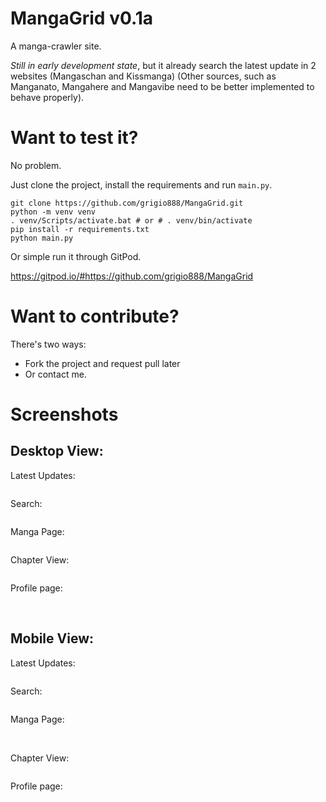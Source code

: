 # **MangaGrid v0.1a**
A manga-crawler site.

*Still in early development state*, but it already search the latest update in 2 websites (Mangaschan and Kissmanga) (Other sources, such as Manganato, Mangahere and Mangavibe need to be better implemented to behave properly).

# Want to test it?
No problem.

Just clone the project, install the requirements and run ```main.py```.

```
git clone https://github.com/grigio888/MangaGrid.git
python -m venv venv
. venv/Scripts/activate.bat # or # . venv/bin/activate
pip install -r requirements.txt
python main.py
```

Or simple run it through GitPod.

https://gitpod.io/#https://github.com/grigio888/MangaGrid

# Want to contribute?

There's two ways:
- Fork the project and request pull later
- Or contact me.

# Screenshots

<h2>Desktop View:</h2>
<p>Latest Updates:</p>
<img src="https://user-images.githubusercontent.com/57846373/180482688-7be66aa7-749e-4bae-b210-d3f5cf8a8436.png" alt="">
<p>Search:</p>
<img src="https://user-images.githubusercontent.com/57846373/180482922-5d7a5d79-ba25-4e15-a3ef-a3a8d00a6dc9.png" alt="">
<p>Manga Page:</p>
<img src="https://user-images.githubusercontent.com/57846373/180483746-02d583ad-b6a1-4fe6-8d26-27622d6a3c29.png" alt="">
<p>Chapter View:</p>
<img src="https://user-images.githubusercontent.com/57846373/180483915-d09e80f7-595d-4273-acf5-28f9a6b6d7c1.png" alt="">
<p>Profile page:</p>
<img src="https://user-images.githubusercontent.com/57846373/180485171-9e16b7d0-1fbd-47ae-92ca-67faeea7dfb9.png" alt="">
<img src="https://user-images.githubusercontent.com/57846373/180485010-375fb634-83fc-456e-8f15-20b1847d973b.png" alt="">
<img src="https://user-images.githubusercontent.com/57846373/180484850-36155ab0-be39-4d0e-85d6-f1ee08e83319.png" alt="">


<h2>Mobile View:</h2>
<p>Latest Updates:</p>
<img src="https://user-images.githubusercontent.com/57846373/180483227-edd686d8-1146-4965-b7d1-ba483b4489bc.png" alt="">
<p>Search:</p>
<img src="https://user-images.githubusercontent.com/57846373/180483089-277e8303-6d33-4f90-a16b-e859a9920c70.png" alt="">
<p>Manga Page:</p>
<img src="https://user-images.githubusercontent.com/57846373/180483433-087c5fbf-2cdf-4875-ab41-d3a24028ffe1.png" alt="">
<img src="https://user-images.githubusercontent.com/57846373/180483612-7427fad4-512a-4361-8c8d-e6a199e68307.png" alt="">
<p>Chapter View:</p>
<img src="https://user-images.githubusercontent.com/57846373/180484049-09c5339b-9ff2-4b74-b478-2a988c4f0465.png" alt="">
<p>Profile page:</p>
<img src="https://user-images.githubusercontent.com/57846373/180484255-82ebf27a-6935-46cd-8796-93e871c0bab7.png" alt="">
<img src="https://user-images.githubusercontent.com/57846373/180484439-aeb256fd-14e3-40ea-8449-e8d241a7679e.png" alt="">
<img src="https://user-images.githubusercontent.com/57846373/180484652-ddd76b1c-e3a8-4e87-9669-dcd701a29601.png" alt="">
